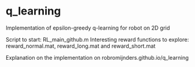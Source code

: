 # q_learning
Implementation of epsilon-greedy q-learning for robot on 2D grid

Script to start: RL_main_github.m
Interesting reward functions to explore: reward_normal.mat, reward_long.mat and reward_short.mat

Explanation on the implementation on robromijnders.github.io/q_learning
